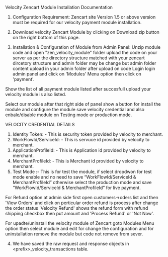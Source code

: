 Velocity Zencart Module Installation Documentation 

1.	Configuration Requirement: Zencart site Version 1.5 or above version must be required for our velocity payment module installation.
2. Download velocity Zencart Module by clicking on Download zip button on the right bottom of this page.

3.	Installation & Configuration of Module from Admin Panel:
	  Unzip module code and open "zen_velocity_module" folder upload the code on your server as per the directory structure matched with your zencart dircetory structure and admin folder may be change but admin folder content upload in your admin folder after upload on code Login login admin panel and click on 'Modules' Menu option then click on 'payment'.

Show the list of all payment module listed after succesfull upload your velocity module is also listed.

Select our module after that right side of panel show a button for install the module and configure the module save velocity credential and also enbale/disable module on Testing mode or production mode.

VELOCITY CREDENTIAL DETAILS
1.	Identity Token: - This is security token provided by velocity to merchant.
2.	WorkFlowId/ServiceId: - This is servuce id provided by velocity to merchant.
3.	ApplicationProfileId: - This is Application id provided by velocity to merchant.
4.	MerchantProfileId: - This is Merchant id provided by velocity to merchant.
5.	Test Mode :- This is for test the module, if select dropdwon for test mode enable and no need to save “WorkFlowId/ServiceId & MerchantProfileId” otherwise select the production mode and save “WorkFlowId/ServiceId & MerchantProfileId” for live payment.

For Refund option at admin side first open customers->oders list and then 'View Orders' and click on perticular order refund is process after change the order status  'Velocity Refund' shows the refund form with refund shipping checkbox then put amount and 'Process Refund' or 'Not Now'.

For upadte/uninstall the velocity module of Zencart goto Modules Menu option then select module and edit for change the configuration and for uninstallation remove the module but code not remove from sever.

4.  We have saved the raw request and response objects in &lt;prefix&gt;_velocity_transactions table.